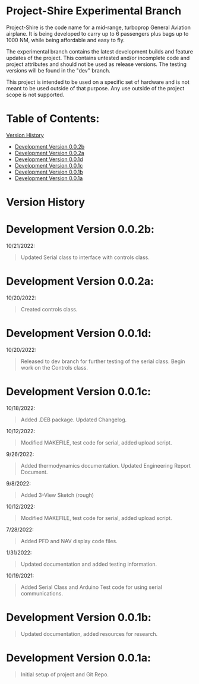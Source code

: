 # Project-Shire Experimental Branch

Project-Shire is the code name for a mid-range, turboprop General Aviation airplane. It is being developed to carry up to 6 passengers plus bags up to 1000 NM, while being affordable and easy to fly.

The experimental branch contains the latest development builds and feature updates of the project. This contains untested and/or incomplete code and project attributes and should not be used as release versions. The testing versions will be found in the "dev" branch.

This project is intended to be used on a specific set of hardware and is not meant to be used outside of that purpose. Any use outside of the project scope is not supported.

# Table of Contents:

[Version History](https://github.com/678072f/Project-Shire/tree/experimental#version-history)
- [Development Version 0.0.2b](https://github.com/678072f/Project-Shire/tree/experimental#development-version-002b)
- [Development Version 0.0.2a](https://github.com/678072f/Project-Shire/tree/experimental#development-version-002a)
- [Development Version 0.0.1d](https://github.com/678072f/Project-Shire/tree/experimental#development-version-001d)
- [Development Version 0.0.1c](https://github.com/678072f/Project-Shire/tree/experimental#development-version-001c)
- [Development Version 0.0.1b](https://github.com/678072f/Project-Shire/tree/experimental#development-version-001b)
- [Development Version 0.0.1a](https://github.com/678072f/Project-Shire/tree/experimental#development-version-001a)


# Version History

# Development Version 0.0.2b:

10/21/2022:
> Updated Serial class to interface with controls class.

# Development Version 0.0.2a:

10/20/2022:
> Created controls class.

# Development Version 0.0.1d:

10/20/2022:
> Released to dev branch for further testing of the serial class.
> Begin work on the Controls class.

# Development Version 0.0.1c:

10/18/2022:
> Added .DEB package. Updated Changelog.

10/12/2022:
> Modified MAKEFILE, test code for serial, added upload script.

9/26/2022:
> Added thermodynamics documentation. Updated Engineering Report Document. 

9/8/2022:
> Added 3-View Sketch (rough)

10/12/2022:
> Modified MAKEFILE, test code for serial, added upload script.

7/28/2022:
> Added PFD and NAV display code files.

1/31/2022:
> Updated documentation and added testing information.

10/19/2021:
> Added Serial Class and Arduino Test code for using serial communications.

# Development Version 0.0.1b:

> Updated documentation, added resources for research.

# Development Version 0.0.1a:

> Initial setup of project and Git Repo.
